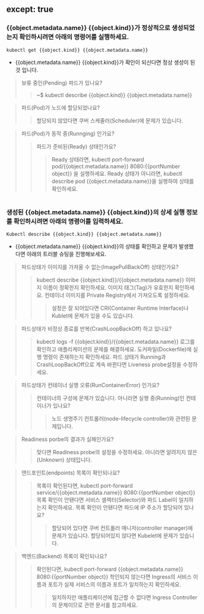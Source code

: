 except: true
---
### {{object.metadata.name}} {{object.kind}}가 정상적으로 생성되었는지 확인하시려면 아래의 명령어를 실행하세요.

```
kubectl get {{object.kind}} {{object.metadata.name}}
```
- {{object.metadata.name}} {{object.kind}}가 확인이 되신다면 정상 생성이 된 것 입니다.  

> 보류 중인(Pending) 파드가 있나요?
>> ~$ kubectl describe {{object.kind}} {{object.metadata.name}}

> 파드(Pod)가 노드에 할당되었나요?
>> 할당되지 않았다면 쿠버 스케줄러(Scheduler)에 문제가 있습니다.

> 파드(Pod)가 동작 중(Runnging) 인가요?
>> 파드가 준비된(Ready) 상태인가요?
>>> Ready 상태라면, kubectl port-forward pod/{{object.metadata.name}} 8080:{{portNumber object}} 을 실행하세요.
>>> Ready 상태가 아니라면, kubectl describe pod {{object.metadata.name}}을 실행하여 상태를 확인하세요.  
#

### 생성된 {{object.metadata.name}} {{object.kind}}의 상세 실행 정보를 확인하시려면 아래의 명령어를 입력하세요.

```
Kubectl describe {{object.kind}} {{object.metadata.name}}
```
- {{object.metadata.name}} {{object.kind}}의 상태를 확인하고 문제가 발생했다면 아래의 트러블 슈팅을 진행해보세요.  

> 파드상태가 이미지를 가져올 수 없는(ImagePullBackOff) 상태인가요?
>> kubectl describe {{object.kind}}/{{object.metadata.name}}
>> 이미지 이름이 정확한지 확인하세요.
>> 이미지 태그(Tag)가 유효한지 확인하세요.
>> 컨테이너 이미지를 Private Registry에서 가져오도록 설정하세요.
>>> 설정은 잘 되어있다면 CRI(Container Runtime Interface)나 Kublet에 문제가 있을 수도 있습니다.

> 파드상태가 비정상 종료를 반복(CrashLoopBackOff) 하고 있나요?
>> kubectl logs -f {{object.kind}}/{{object.metadata.name}}
>> 로그를 확인하고 애플리케이션의 문제를 해결하세요.
>> 도커파일(Dockerfile)에 실행 명령이 존재하는지 확인하세요.
>> 파드 상태가 Running과 CrashLoopBackOff으로 계속 바뀐다면 Liveness probe설정을 수정하세요.

> 파드상태가 컨테이너 실행 오류(RunContainerError) 인가요?
>> 컨테이너의 구성에 문제가 있습니다.
>> 아니라면 실행 중(Running)인 컨테이너가 있나요?
>>> 노드 생명주기 컨트롤러(node-lifecycle controller)와 관련된 문제입니다.

> Readiness porbe의 결과가 실패인가요?
>> 맞다면 Readiness probe의 설정을 수정하세요.
>> 아니라면 알려지지 않은(Unknown) 상태입니다.

> 엔드포인트(endpoints) 목록이 확인되나요?
>> 목록이 확인된다면, kubectl port-forward service/{{object.metadata.name}} 8080:{{portNumber object}}
>> 목록 확인이 안됀다면 서비스 셀렉터(Selector)와 파드 Label이 일치하는지 확인하세요.
>> 목록 확인이 안됀다면 파드에 IP 주소가 할당되어 있나요?
>>> 할당되어 있다면 쿠버 컨트롤러 매니저(controller manager)에 문제가 있습니다.
>>> 할당되어있지 않다면 Kubelet에 문제가 있습니다.
 
> 백엔드(Backend) 목록이 확인되나요?
>> 확인된다면, kubectl port-forward {{object.metadata.name}} 8080:{{portNumber object}}
>> 학인되지 않는다면 Ingress의 서비스 이름과 포트가 실제 서비스의 이름과 포트가 일치하는지 확인하세요.
>>> 일치하지만 애플리케이션에 접근할 수 없다면 Ingress Controller의 문제이므로 관련 문서를 참고하세요.
#

